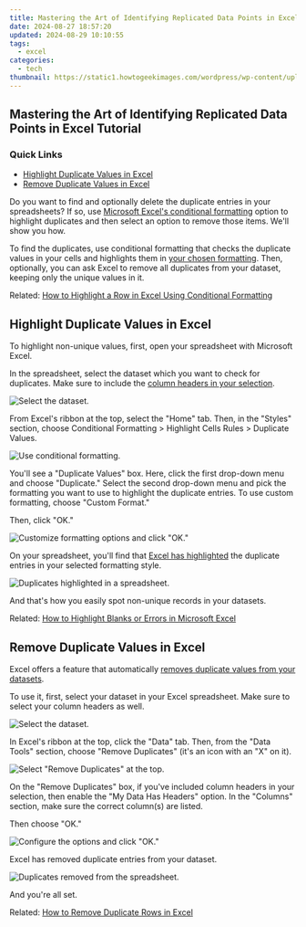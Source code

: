 ```yaml
---
title: Mastering the Art of Identifying Replicated Data Points in Excel Tutorial
date: 2024-08-27 18:57:20
updated: 2024-08-29 10:10:55
tags:
  - excel
categories:
  - tech
thumbnail: https://static1.howtogeekimages.com/wordpress/wp-content/uploads/2021/05/MS-excel-logo-675.png
---
```


## Mastering the Art of Identifying Replicated Data Points in Excel Tutorial

### Quick Links

* [Highlight Duplicate Values in Excel](https://games-able.techidaily.com/making-ps5-look-unique-tips-and-tricks/)
* [Remove Duplicate Values in Excel](https://video-screen-grab.techidaily.com/updated-in-2024-deadly-dominance-the-quintessential-zombie-gameplay/)

 Do you want to find and optionally delete the duplicate entries in your spreadsheets? If so, use [Microsoft Excel's conditional formatting](https://facebook-video-share.techidaily.com/updated-in-depth-asmr-video-insights/) option to highlight duplicates and then select an option to remove those items. We'll show you how.

 To find the duplicates, use conditional formatting that checks the duplicate values in your cells and highlights them in [your chosen formatting](https://android-location-track.techidaily.com/top-9-asus-rog-phone-7-monitoring-apps-for-parental-controls-drfone-by-drfone-virtual-android/). Then, optionally, you can ask Excel to remove all duplicates from your dataset, keeping only the unique values in it.

Related: [How to Highlight a Row in Excel Using Conditional Formatting](https://facebook-video-share.techidaily.com/updated-in-depth-asmr-video-insights/) 

##  Highlight Duplicate Values in Excel

 To highlight non-unique values, first, open your spreadsheet with Microsoft Excel.

 In the spreadsheet, select the dataset which you want to check for duplicates. Make sure to include the [column headers in your selection](https://fox-http.techidaily.com/new-decoding-the-best-android-photography-software-is-picku-king-for-2024/).

![Select the dataset.](https://static1.howtogeekimages.com/wordpress/wp-content/uploads/2022/07/1-select-dataset.png) 

 From Excel's ribbon at the top, select the "Home" tab. Then, in the "Styles" section, choose Conditional Formatting > Highlight Cells Rules > Duplicate Values.

![Use conditional formatting.](https://static1.howtogeekimages.com/wordpress/wp-content/uploads/2022/07/2-highlight-duplicate-values.png) 

 You'll see a "Duplicate Values" box. Here, click the first drop-down menu and choose "Duplicate." Select the second drop-down menu and pick the formatting you want to use to highlight the duplicate entries. To use custom formatting, choose "Custom Format."

 Then, click "OK."

![Customize formatting options and click "OK."](https://static1.howtogeekimages.com/wordpress/wp-content/uploads/2022/07/3-customize-duplicate-formatting.png) 

 On your spreadsheet, you'll find that [Excel has highlighted](https://ios-unlock.techidaily.com/in-2024-iphone-12-pro-asking-for-passcode-after-ios-1714-update-what-to-do-by-drfone-ios/) the duplicate entries in your selected formatting style.

![Duplicates highlighted in a spreadsheet.](https://static1.howtogeekimages.com/wordpress/wp-content/uploads/2022/07/4-duplicates-highlighted.png) 

 And that's how you easily spot non-unique records in your datasets.

Related: [How to Highlight Blanks or Errors in Microsoft Excel](https://ios-unlock.techidaily.com/in-2024-iphone-12-pro-asking-for-passcode-after-ios-1714-update-what-to-do-by-drfone-ios/) 

##  Remove Duplicate Values in Excel

 Excel offers a feature that automatically [removes duplicate values from your datasets](https://visual-screen-recording.techidaily.com/new-precision-in-capturing-androids-best-techniques-for-2024/).

 To use it, first, select your dataset in your Excel spreadsheet. Make sure to select your column headers as well.

![Select the dataset.](https://static1.howtogeekimages.com/wordpress/wp-content/uploads/2022/07/1-select-dataset.png) 

 In Excel's ribbon at the top, click the "Data" tab. Then, from the "Data Tools" section, choose "Remove Duplicates" (it's an icon with an "X" on it).

![Select "Remove Duplicates" at the top.](https://static1.howtogeekimages.com/wordpress/wp-content/uploads/2022/07/5-remove-duplicates.png) 

 On the "Remove Duplicates" box, if you've included column headers in your selection, then enable the "My Data Has Headers" option. In the "Columns" section, make sure the correct column(s) are listed.

 Then choose "OK."

![Configure the options and click "OK."](https://static1.howtogeekimages.com/wordpress/wp-content/uploads/2022/07/6-remove-duplicate-options.png) 

 Excel has removed duplicate entries from your dataset.

![Duplicates removed from the spreadsheet.](https://static1.howtogeekimages.com/wordpress/wp-content/uploads/2022/07/7-duplicates-removed.png) 

 And you're all set.

Related: [How to Remove Duplicate Rows in Excel](https://visual-screen-recording.techidaily.com/new-precision-in-capturing-androids-best-techniques-for-2024/)

<ins class="adsbygoogle"
     style="display:block"
     data-ad-format="autorelaxed"
     data-ad-client="ca-pub-7571918770474297"
     data-ad-slot="1223367746"></ins>



<ins class="adsbygoogle"
     style="display:block"
     data-ad-client="ca-pub-7571918770474297"
     data-ad-slot="8358498916"
     data-ad-format="auto"
     data-full-width-responsive="true"></ins>
